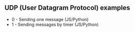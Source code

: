 ## UDP (User Datagram Protocol) examples

- 0 - Sending one message (JS/Python)
- 1 - Sending messages by timer (JS/Python)
